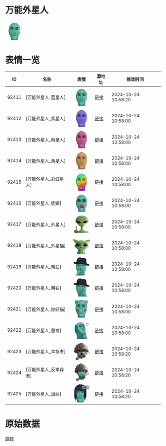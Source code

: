 # 万能外星人

<img src="./cover.png" height="60" alt="cover" />

# 表情一览

|ID|名称|表情|源地址|修改时间|
|----|----|----|----|----|
|92411|[万能外星人_蓝星人]|<img src="./pic/092411_%5B万能外星人_蓝星人%5D.png" height="60" alt="蓝星人"/>|[链接](https://i0.hdslb.com/bfs/garb/2ab6cba6908920de80b267d10560e5d952a90241.png)|2024-10-24 10:58:20|
|92412|[万能外星人_紫星人]|<img src="./pic/092412_%5B万能外星人_紫星人%5D.png" height="60" alt="紫星人"/>|[链接](https://i0.hdslb.com/bfs/garb/7d6f1d8255d093d39ef2bddb5da3ac09ac4fe2bb.png)|2024-10-24 10:58:00|
|92413|[万能外星人_粉星人]|<img src="./pic/092413_%5B万能外星人_粉星人%5D.png" height="60" alt="粉星人"/>|[链接](https://i0.hdslb.com/bfs/garb/7d36edaae8a400cadca8f0d1262479b40cf5ef66.png)|2024-10-24 10:58:00|
|92414|[万能外星人_黄星人]|<img src="./pic/092414_%5B万能外星人_黄星人%5D.png" height="60" alt="黄星人"/>|[链接](https://i0.hdslb.com/bfs/garb/f6eec045ea0335adc0936b2eb2576b1bf30a0150.png)|2024-10-24 10:58:00|
|92415|[万能外星人_彩虹星人]|<img src="./pic/092415_%5B万能外星人_彩虹星人%5D.png" height="60" alt="彩虹星人"/>|[链接](https://i0.hdslb.com/bfs/garb/2dda9858ee17d74ed462da722f824bf1f68eca36.png)|2024-10-24 10:58:00|
|92416|[万能外星人_妩媚]|<img src="./pic/092416_%5B万能外星人_妩媚%5D.png" height="60" alt="妩媚"/>|[链接](https://i0.hdslb.com/bfs/garb/b0862a37f1068e9e02048e627e3b144443ab069b.png)|2024-10-24 10:58:00|
|92417|[万能外星人_外星人]|<img src="./pic/092417_%5B万能外星人_外星人%5D.png" height="60" alt="外星人"/>|[链接](https://i0.hdslb.com/bfs/garb/b699744bf55ebb9ef4bd8ce2ceefaf92dd6dadde.png)|2024-10-24 10:58:00|
|92418|[万能外星人_外星猫]|<img src="./pic/092418_%5B万能外星人_外星猫%5D.png" height="60" alt="外星猫"/>|[链接](https://i0.hdslb.com/bfs/garb/fff4f1267ad4b319398e2305dc0d56f3d3b8cf02.png)|2024-10-24 10:58:00|
|92419|[万能外星人_朝左]|<img src="./pic/092419_%5B万能外星人_朝左%5D.png" height="60" alt="朝左"/>|[链接](https://i0.hdslb.com/bfs/garb/e0eb357600fb3e76df4e6d9187ac4ecd5b2c2e44.png)|2024-10-24 10:58:00|
|92420|[万能外星人_朝右]|<img src="./pic/092420_%5B万能外星人_朝右%5D.png" height="60" alt="朝右"/>|[链接](https://i0.hdslb.com/bfs/garb/d21d1712ea39f106b5fb41755e4cf21318ae6bf6.png)|2024-10-24 10:58:00|
|92421|[万能外星人_你好猫]|<img src="./pic/092421_%5B万能外星人_你好猫%5D.png" height="60" alt="你好猫"/>|[链接](https://i0.hdslb.com/bfs/garb/dda82451e0a999495d90d6adfa6ce7ea5085750a.png)|2024-10-24 10:58:00|
|92422|[万能外星人_思考]|<img src="./pic/092422_%5B万能外星人_思考%5D.png" height="60" alt="思考"/>|[链接](https://i0.hdslb.com/bfs/garb/502e852c9e958266ff561a4cc9fd4a8dfcd69bd1.png)|2024-10-24 10:58:00|
|92423|[万能外星人_幸存者]|<img src="./pic/092423_%5B万能外星人_幸存者%5D.png" height="60" alt="幸存者"/>|[链接](https://i0.hdslb.com/bfs/garb/572d6bee3facb6c2e7273bf9078180fb7cdcabc8.png)|2024-10-24 10:58:20|
|92424|[万能外星人_反幸存者]|<img src="./pic/092424_%5B万能外星人_反幸存者%5D.png" height="60" alt="反幸存者"/>|[链接](https://i0.hdslb.com/bfs/garb/e9e2dacbfd4f9132a4fffadc3185b25141083180.png)|2024-10-24 10:58:20|
|92425|[万能外星人_加纳]|<img src="./pic/092425_%5B万能外星人_加纳%5D.png" height="60" alt="加纳"/>|[链接](https://i0.hdslb.com/bfs/garb/43332f2e9f42eb9c8470197521b5f5c00d5c9c99.png)|2024-10-24 10:58:20|

# 原始数据

[跳转](./raw.json)

